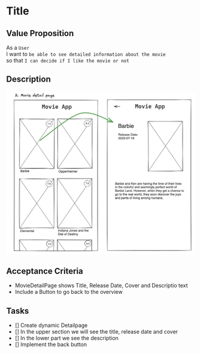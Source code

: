 # Title

## Value Proposition

As a `User` <br>
I want to `be able to see detailed information about the movie` <br>
so that `I can decide if I like the movie or not` <br>

## Description

![wireframe](./assets/scribble-movie-detail-page.png)

## Acceptance Criteria

- MovieDetailPage shows Title, Release Date, Cover and Descriptio text
- Include a Button to go back to the overview

## Tasks

- [] Create dynamic Detailpage
- [] In the upper section we will see the title, release date and cover
- [] In the lower part we see the description
- [] Implement the back button
